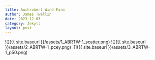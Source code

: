 ```yaml
---
title: Auchrobert Wind Farm
author: James Twallin
date: 2023-12-03
category: Jekyll
layout: post
---
```

![]({{ site.baseurl }}/assets/1_ABRTW-1_scatter.png)
![]({{ site.baseurl }}/assets/2_ABRTW-1_pcey.png)
![]({{ site.baseurl }}/assets/3_ABRTW-1_p50.png)
